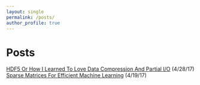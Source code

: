 ```yaml
---
layout: single
permalink: /posts/
author_profile: true
---
```

# Posts
[HDF5 Or How I Learned To Love Data Compression And Partial I/O](https://dziganto.github.io/HDF5-Or-How-I-Learned-To-Love-Data-Compression-And-Partial-Input-Output/) (4/28/17)  
[Sparse Matrices For Efficient Machine Learning](https://dziganto.github.io/Sparse-Matrices-For-Efficient-Machine-Learning/) (4/19/17)
